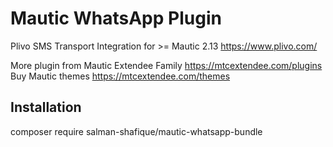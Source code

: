 # Mautic WhatsApp Plugin

Plivo SMS Transport Integration for >= Mautic 2.13 https://www.plivo.com/

More plugin from Mautic Extendee Family  https://mtcextendee.com/plugins
Buy Mautic themes https://mtcextendee.com/themes

## Installation

composer require salman-shafique/mautic-whatsapp-bundle


